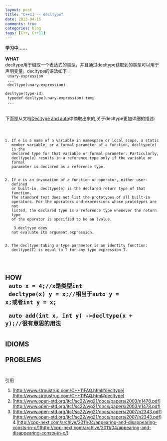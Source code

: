 ```yaml
---
layout: post
title: "C++11 -- decltype"
date: 2013-04-16
comments: true
categories: blog
tags: [C++, C++11] 
---
```

**学习中......**<br/><br/>
**WHAT**<br/>
decltype用于缀取一个表达式的类型，并且通过decltype获取到的类型可以用于声明变量。decltype的语法如下：<br/>
<code>
unary-expression<br/>
...<br/>
decltype(unary-expression)<br/>
decltype(type-id)<br/>
typedef decltype(unary-expression) temp<br/>
...
</code>
<br/><br/>下面是从文档[Decltype and auto](http://www.open-std.org/jtc1/sc22/wg21/docs/papers/2003/n1478.pdf)中摘取出来的,关于decltype更加详细的描述:<br/>
<code>
1. If e is a name of a variable in namespace or local scope, a static member variable, or a formal parameter of a function, decltype(e) is the declared type for that variable or formal parameter. Particularly, decltype(e) results in a reference type only if the variable or formal parameter is declared as a reference type.<br/><br/>
2. If e is an invocation of a function or operator, either user-defined or built-in, decltype(e) is the declared return type of that function. The standard text does not list the prototypes of all built-in operators. For the operators and expressions whose prototypes are not listed, the declared type is a reference type whenever the return type of the operator is specified to be an lvalue.<br/><br/>
3.decltype does not evaluate its argument expression.<br/><br/>
4. The decltype taking a type parameter is an identity function: decltype(T) is equal to T for any type expression T.<br/>
</code>

**HOW**<br/>
<code>
auto x = 4;//x是类型int<br/>
decltype(x) y = x;//相当于auto y = x;或者int y = x;<br/><br/>
auto add(int x, int y) ->decltype(x + y);//很有意思的用法<br/><br/>
</code>
<br/>
**IDIOMS**<br/>
<br/>
**PROBLEMS**<br/>
<br/>
---
引用<br/>
1. [http://www.stroustrup.com/C++11FAQ.html#decltype](http://www.stroustrup.com/C++11FAQ.html#decltype)<br/>
2. [http://www.open-std.org/jtc1/sc22/wg21/docs/papers/2003/n1478.pdf](http://www.open-std.org/jtc1/sc22/wg21/docs/papers/2003/n1478.pdf)<br/>
3. [http://www.open-std.org/jtc1/sc22/wg21/docs/papers/2007/n2343.pdf](http://www.open-std.org/jtc1/sc22/wg21/docs/papers/2007/n2343.pdf)<br/>
4.[http://cpp-next.com/archive/2011/04/appearing-and-disappearing-consts-in-c/](http://cpp-next.com/archive/2011/04/appearing-and-disappearing-consts-in-c/)<br/>